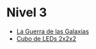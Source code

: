 # Nivel 3

* [La Guerra de las Galaxias](/Practicas/La-guerra-de-las-galaxias/README.md)
* [Cubo de LEDs 2x2x2](Practicas/Cubo-de-leds-2x2x2/README.md)